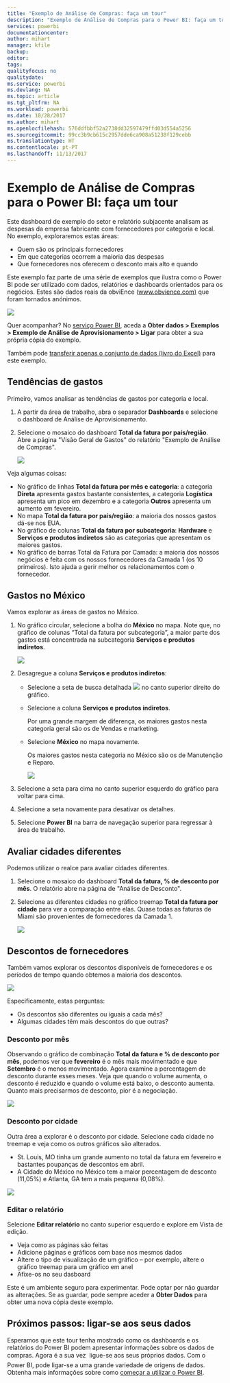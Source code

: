 ```yaml
---
title: "Exemplo de Análise de Compras: faça um tour"
description: "Exemplo de Análise de Compras para o Power BI: faça um tour"
services: powerbi
documentationcenter: 
author: mihart
manager: kfile
backup: 
editor: 
tags: 
qualityfocus: no
qualitydate: 
ms.service: powerbi
ms.devlang: NA
ms.topic: article
ms.tgt_pltfrm: NA
ms.workload: powerbi
ms.date: 10/28/2017
ms.author: mihart
ms.openlocfilehash: 576ddfbbf52a2738dd32597479ffd03d554a5256
ms.sourcegitcommit: 99cc3b9cb615c2957dde6ca908a51238f129cebb
ms.translationtype: HT
ms.contentlocale: pt-PT
ms.lasthandoff: 11/13/2017
---
```

# <a name="procurement-analysis-sample-for-power-bi-take-a-tour"></a>Exemplo de Análise de Compras para o Power BI: faça um tour
Este dashboard de exemplo do setor e relatório subjacente analisam as despesas da empresa fabricante com fornecedores por categoria e local. No exemplo, exploraremos estas áreas:

* Quem são os principais fornecedores
* Em que categorias ocorrem a maioria das despesas
* Que fornecedores nos oferecem o desconto mais alto e quando

Este exemplo faz parte de uma série de exemplos que ilustra como o Power BI pode ser utilizado com dados, relatórios e dashboards orientados para os negócios. Estes são dados reais da obviEnce ([www.obvience.com)](http://www.obvience.com/) que foram tornados anónimos.

![](media/sample-procurement/procurement1.png)

Quer acompanhar? No [serviço Power BI](https://powerbi.com), aceda a **Obter dados > Exemplos > Exemplo de Análise de Aprovisionamento > Ligar** para obter a sua própria cópia do exemplo.

Também pode [transferir apenas o conjunto de dados (livro do Excel)](http://go.microsoft.com/fwlink/?LinkId=529784) para este exemplo.

## <a name="spending-trends"></a>Tendências de gastos
Primeiro, vamos analisar as tendências de gastos por categoria e local.  

1. A partir da área de trabalho, abra o separador **Dashboards** e selecione o dashboard de Análise de Aprovisionamento.
2. Selecione o mosaico do dashboard **Total da fatura por país/região**. Abre a página "Visão Geral de Gastos" do relatório "Exemplo de Análise de Compras".
   
    ![](media/sample-procurement/procurement2.png)

Veja algumas coisas:

* No gráfico de linhas **Total da fatura por mês e categoria**: a categoria **Direta** apresenta gastos bastante consistentes, a categoria **Logística** apresenta um pico em dezembro e a categoria **Outros** apresenta um aumento em fevereiro.
* No mapa **Total da fatura por país/região**: a maioria dos nossos gastos dá-se nos EUA.
* No gráfico de colunas **Total da fatura por subcategoria**: **Hardware** e **Serviços e produtos indiretos** são as categorias que apresentam os maiores gastos.
* No gráfico de barras Total da Fatura por Camada: a maioria dos nossos negócios é feita com os nossos fornecedores da Camada 1 (os 10 primeiros). Isto ajuda a gerir melhor os relacionamentos com o fornecedor.

## <a name="spending-in-mexico"></a>Gastos no México
Vamos explorar as áreas de gastos no México.

1. No gráfico circular, selecione a bolha do **México** no mapa. Note que, no gráfico de colunas “Total da fatura por subcategoria”, a maior parte dos gastos está concentrada na subcategoria **Serviços e produtos indiretos**.
   
   ![](media/sample-procurement/pbi_procsample_spendmexico.png)
2. Desagregue a coluna **Serviços e produtos indiretos**:
   
   * Selecione a seta de busca detalhada ![](media/sample-procurement/pbi_drilldown_icon.png) no canto superior direito do gráfico.
   * Selecione a coluna **Serviços e produtos indiretos**.
     
      Por uma grande margem de diferença, os maiores gastos nesta categoria geral são os de Vendas e marketing.
   * Selecione **México** no mapa novamente.
     
      Os maiores gastos nesta categoria no México são os de Manutenção e Reparo.
     
      ![](media/sample-procurement/pbi_procsample_drill_mexico.png)
3. Selecione a seta para cima no canto superior esquerdo do gráfico para voltar para cima.
4. Selecione a seta novamente para desativar os detalhes.  
5. Selecione **Power BI** na barra de navegação superior para regressar à área de trabalho.

## <a name="evaluate-different-cities"></a>Avaliar cidades diferentes
Podemos utilizar o realce para avaliar cidades diferentes.

1. Selecione o mosaico do dashboard **Total da fatura, % de desconto por mês**. O relatório abre na página de "Análise de Desconto".
2. Selecione as diferentes cidades no gráfico treemap **Total da fatura por cidade** para ver a comparação entre elas. Quase todas as faturas de Miami são provenientes de fornecedores da Camada 1.
   
   ![](media/sample-procurement/pbi_procsample_miamitreemap2.png)

## <a name="vendor-discounts"></a>Descontos de fornecedores
Também vamos explorar os descontos disponíveis de fornecedores e os períodos de tempo quando obtemos a maioria dos descontos. 

![](media/sample-procurement/procurement4.png)

Especificamente, estas perguntas:

* Os descontos são diferentes ou iguais a cada mês?
* Algumas cidades têm mais descontos do que outras?

### <a name="discount-by-month"></a>Desconto por mês
Observando o gráfico de combinação **Total da fatura e % de desconto por mês**, podemos ver que **fevereiro** é o mês mais movimentado e que **Setembro** é o menos movimentado. Agora examine a percentagem de desconto durante esses meses.
Veja que quando o volume aumenta, o desconto é reduzido e quando o volume está baixo, o desconto aumenta. Quanto mais precisarmos de desconto, pior é a negociação.

![](media/sample-procurement/procurement5.png)

### <a name="discount-by-city"></a>Desconto por cidade
Outra área a explorar é o desconto por cidade. Selecione cada cidade no treemap e veja como os outros gráficos são alterados. 

* St. Louis, MO tinha um grande aumento no total da fatura em fevereiro e bastantes poupanças de descontos em abril.
* A Cidade do México no México tem a maior percentagem de desconto (11,05%) e Atlanta, GA tem a mais pequena (0,08%).

![](media/sample-procurement/procurement6.png)

### <a name="edit-the-report"></a>Editar o relatório
Selecione **Editar relatório** no canto superior esquerdo e explore em Vista de edição.

* Veja como as páginas são feitas
* Adicione páginas e gráficos com base nos mesmos dados
* Altere o tipo de visualização de um gráfico – por exemplo, altere o gráfico treemap para um gráfico em anel
* Afixe-os no seu dasboard

Este é um ambiente seguro para experimentar. Pode optar por não guardar as alterações. Se as guardar, pode sempre aceder a **Obter Dados** para obter uma nova cópia deste exemplo.

## <a name="next-steps-connect-to-your-data"></a>Próximos passos: ligar-se aos seus dados
Esperamos que este tour tenha mostrado como os dashboards e os relatórios do Power BI podem apresentar informações sobre os dados de compras. Agora é a sua vez &#151; ligue-se aos seus próprios dados. Com o Power BI, pode ligar-se a uma grande variedade de origens de dados. Obtenha mais informações sobre como [começar a utilizar o Power BI](service-get-started.md).

